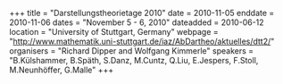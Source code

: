 +++
title = "Darstellungstheorietage 2010"
date = 2010-11-05
enddate = 2010-11-06
dates = "November 5 - 6, 2010"
dateadded = 2010-06-12
location = "University of Stuttgart, Germany"
webpage = "http://www.mathematik.uni-stuttgart.de/iaz/AbDartheo/aktuelles/dtt2/"
organisers = "Richard Dipper and Wolfgang Kimmerle"
speakers = "B.Külshammer, B.Späth, S.Danz, M.Cuntz, Q.Liu, E.Jespers, F.Stoll, M.Neunhöffer, G.Malle"
+++
